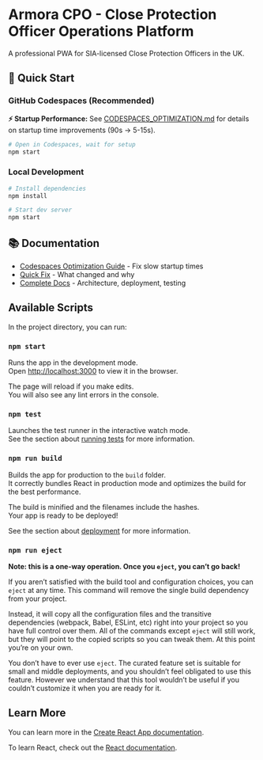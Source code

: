 # Armora CPO - Close Protection Officer Operations Platform

A professional PWA for SIA-licensed Close Protection Officers in the UK.

## 🚀 Quick Start

### GitHub Codespaces (Recommended)

**⚡ Startup Performance:** See [CODESPACES_OPTIMIZATION.md](./CODESPACES_OPTIMIZATION.md) for details on startup time improvements (90s → 5-15s).

```bash
# Open in Codespaces, wait for setup
npm start
```

### Local Development

```bash
# Install dependencies
npm install

# Start dev server
npm start
```

## 📚 Documentation

- [Codespaces Optimization Guide](./CODESPACES_OPTIMIZATION.md) - Fix slow startup times
- [Quick Fix](./.github/CODESPACES_QUICK_FIX.md) - What changed and why
- [Complete Docs](./docs/) - Architecture, deployment, testing

## Available Scripts

In the project directory, you can run:

### `npm start`

Runs the app in the development mode.\
Open [http://localhost:3000](http://localhost:3000) to view it in the browser.

The page will reload if you make edits.\
You will also see any lint errors in the console.

### `npm test`

Launches the test runner in the interactive watch mode.\
See the section about [running tests](https://facebook.github.io/create-react-app/docs/running-tests) for more information.

### `npm run build`

Builds the app for production to the `build` folder.\
It correctly bundles React in production mode and optimizes the build for the best performance.

The build is minified and the filenames include the hashes.\
Your app is ready to be deployed!

See the section about [deployment](https://facebook.github.io/create-react-app/docs/deployment) for more information.

### `npm run eject`

**Note: this is a one-way operation. Once you `eject`, you can’t go back!**

If you aren’t satisfied with the build tool and configuration choices, you can `eject` at any time. This command will remove the single build dependency from your project.

Instead, it will copy all the configuration files and the transitive dependencies (webpack, Babel, ESLint, etc) right into your project so you have full control over them. All of the commands except `eject` will still work, but they will point to the copied scripts so you can tweak them. At this point you’re on your own.

You don’t have to ever use `eject`. The curated feature set is suitable for small and middle deployments, and you shouldn’t feel obligated to use this feature. However we understand that this tool wouldn’t be useful if you couldn’t customize it when you are ready for it.

## Learn More

You can learn more in the [Create React App documentation](https://facebook.github.io/create-react-app/docs/getting-started).

To learn React, check out the [React documentation](https://reactjs.org/).

